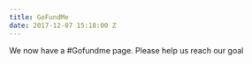 ```yaml
---
title: GoFundMe
date: 2017-12-07 15:18:00 Z
---
```


We now have a #Gofundme page. Please help us reach our goal

[](https://www.gofundme.com/humanityatchristmas)